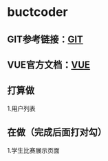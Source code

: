 # buctcoder

## GIT参考链接：[GIT](https://blog.csdn.net/bjbz_cxy/article/details/116703787)

## VUE官方文档：[VUE](https://cn.vuejs.org/)

## 打算做

1.用户列表

## 在做（完成后面打对勾）

1.学生比赛展示页面
